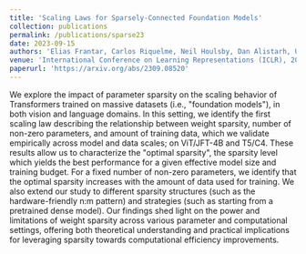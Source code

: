 ```yaml
---
title: 'Scaling Laws for Sparsely-Connected Foundation Models'
collection: publications
permalink: /publications/sparse23
date: 2023-09-15
authors: 'Elias Frantar, Carlos Riquelme, Neil Houlsby, Dan Alistarh, Utku Evci'
venue: 'International Conference on Learning Representations (ICLR), 2024 [spotlight]'
paperurl: 'https://arxiv.org/abs/2309.08520'
---
```


We explore the impact of parameter sparsity on the scaling behavior of Transformers trained on massive datasets (i.e., "foundation models"), in both vision and language domains. In this setting, we identify the first scaling law describing the relationship between weight sparsity, number of non-zero parameters, and amount of training data, which we validate empirically across model and data scales; on ViT/JFT-4B and T5/C4. These results allow us to characterize the "optimal sparsity", the sparsity level which yields the best performance for a given effective model size and training budget. For a fixed number of non-zero parameters, we identify that the optimal sparsity increases with the amount of data used for training. We also extend our study to different sparsity structures (such as the hardware-friendly n:m pattern) and strategies (such as starting from a pretrained dense model). Our findings shed light on the power and limitations of weight sparsity across various parameter and computational settings, offering both theoretical understanding and practical implications for leveraging sparsity towards computational efficiency improvements.
